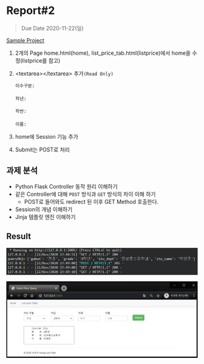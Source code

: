 # Report#2

> Due Date 2020-11-22(일)

[Sample Project](https://github.com/chomskim/Web-Programming/tree/master/WP2020/StockProject/StockPriceQuery)

1. 2개의 Page home.html(home), list_price_tab.html(listprice)에서 home을 수정(listprice를 참고)

2. \<textarea\>\</textarea\> 추가`(Read Only)`

    ```bash
    이수구분:

    학년:

    학번:

    이름:
    ```

3. home에 Session 기능 추가

4. Submit는 POST로 처리

## 과제 분석

- Python Flask Controller 동작 원리 이해하기
- 같은 Controller에 대해 `POST` 방식과 `GET` 방식의 차이 이해 하기
  - POST로 들어와도 redirect 된 이후 GET Method 호출한다.
- Session의 개념 이해하기
- Jinja 템플릿 엔진 이해하기

## Result

![img](/img/Result03.png)  

![img](/img/Result02.png)
